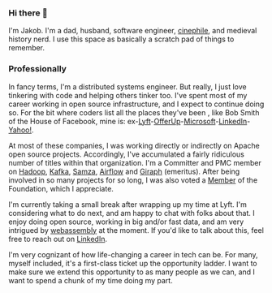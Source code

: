 ### Hi there 👋

I'm Jakob. I'm a dad, husband, software engineer, [cinephile](https://letterboxd.com/blueboxtraveler/), and medieval history nerd.  I use this space as basically a scratch pad of things to remember.

### Professionally
In fancy terms, I'm a distributed systems engineer. But really, I just love tinkering with code and helping others tinker too.  I've spent most of my career working in open source infrastructure, and I expect to continue doing so.  For the bit where coders list all the places they've been , like Bob Smith of the House of Facebook, mine is: ex-[Lyft](https://www.lyft.com/)-[OfferUp](https://offerup.com/)-[Microsoft](https://www.microsoft.com/)-[LinkedIn](https://www.linkedin.com)-[Yahoo!](https://www.yahoo.com).

At most of these companies, I was working directly or indirectly on Apache open source projects.  Accordingly, I've accumulated a fairly ridiculous number of titles within that organization.  I'm a Committer and PMC member on [Hadoop](https://hadoop.apache.org), [Kafka](htttps://kafka.apache.org), [Samza](htttps://samza.apache.org), [Airflow](htttps://airflow.apache.org) and [Giraph]((htttps://giraph.apache.org)) (emeritus).  After being involved in so many projects for so long, I was also voted a [Member](https://www.apache.org/foundation/governance/members.html) of the Foundation, which I appreciate.

I'm currently taking a small break after wrapping up my time at Lyft.  I'm considering what to do next, and am happy to chat with folks about that.  I enjoy doing open source, working in big and/or fast data, and am very intrigued by [webassembly](https://twitter.com/solomonstre/status/1111004913222324225) at the moment.  If you'd like to talk about this, feel free to reach out on [LinkedIn](https://www.linkedin.com/in/jghoman/).

I'm very cognizant of how life-changing a career in tech can be. For many, myself included, it's a first-class ticket up the opportunity ladder.  I want to make sure we extend this opportunity to as many people as we can, and I want to spend a chunk of my time doing my part.

<!--
**jghoman/jghoman** is a ✨ _special_ ✨ repository because its `README.md` (this file) appears on your GitHub profile.

Here are some ideas to get you started:

- 🔭 I’m currently working on ...
- 🌱 I’m currently learning ...
- 👯 I’m looking to collaborate on ...
- 🤔 I’m looking for help with ...
- 💬 Ask me about ...
- 📫 How to reach me: ...
- 😄 Pronouns: ...
- ⚡ Fun fact: ...
-->
